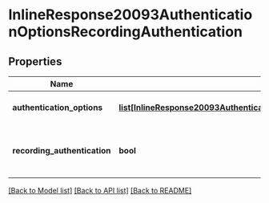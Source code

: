 # InlineResponse20093AuthenticationOptionsRecordingAuthentication

## Properties
Name | Type | Description | Notes
------------ | ------------- | ------------- | -------------
**authentication_options** | [**list[InlineResponse20093AuthenticationOptionsRecordingAuthenticationAuthenticationOptions]**](InlineResponse20093AuthenticationOptionsRecordingAuthenticationAuthenticationOptions.md) | The user&#x27;s authentication options. | [optional] 
**recording_authentication** | **bool** | Whether only authenticated users can view cloud recordings. | [optional] 

[[Back to Model list]](../README.md#documentation-for-models) [[Back to API list]](../README.md#documentation-for-api-endpoints) [[Back to README]](../README.md)

